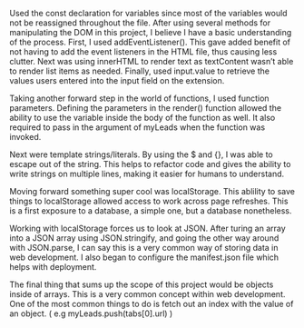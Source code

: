 Used the const declaration for variables since most of the variables would not be reassigned throughout the file. After using several methods for manipulating the DOM in this project, I believe I have a basic understanding of the process. First, I used addEventListener(). This gave added benefit of not having to add the event listeners in the HTML file, thus causing less clutter. 
Next was using innerHTML to render text as textContent wasn’t able to render list items as needed. Finally, used input.value to retrieve the values users entered into the input field on the extension. 

Taking another forward step in the world of functions, I used function parameters. Defining the parameters in the render() function allowed the ability to use the variable inside the body of the function as well. It also required to pass in the argument of myLeads when the function was invoked.

Next were template strings/literals. By using the $ and {}, I was able to escape out of the string. This helps to refactor code and gives the ability to write strings on multiple lines, making it easier for humans to understand. 

Moving forward something super cool was localStorage. This ablility to save things to localStorage allowed access to work across page refreshes. This is a first exposure to a database, a simple one, but a database nonetheless.

Working with localStorage forces us to look at JSON. After turing an array into a JSON array using JSON.stringify, and going the other way around with JSON.parse, I can say this is a very common way of storing data in web development. I also began to configure the manifest.json file which helps with deployment.

The final thing that sums up the scope of this project would be objects inside of arrays. This is a very common concept within web development. One of the most common things to do is fetch out an index with the value of an object. ( e.g myLeads.push(tabs[0].url) )
 